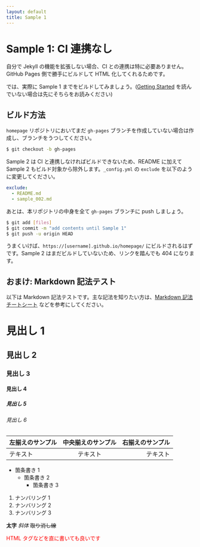 ```yaml
---
layout: default
title: Sample 1
---
```


# Sample 1: CI 連携なし

自分で Jekyll の機能を拡張しない場合、CI との連携は特に必要ありません。GitHub Pages 側で勝手にビルドして HTML 化してくれるためです。

では、実際に Sample 1 までをビルドしてみましょう。([Getting Started](./getting_started.html) を読んでいない場合は先にそちらをお読みください)

## ビルド方法

`homepage` リポジトリにおいてまだ `gh-pages` ブランチを作成していない場合は作成し、ブランチをうつしてください。

```sh
$ git checkout -b gh-pages
```

Sample 2 は CI と連携しなければビルドできないため、README に加えて Sample 2 もビルド対象から除外します。`_config.yml` の `exclude` を以下のように変更してください。

```yml
exclude:
  - README.md
  - sample_002.md
```

あとは、本リポジトリの中身を全て `gh-pages` ブランチに push しましょう。

```sh
$ git add [files]
$ git commit -m "add contents until Sample 1"
$ git push -u origin HEAD
```

うまくいけば、`https://[username].github.io/homepage/` にビルドされるはずです。Sample 2 はまだビルドしていないため、リンクを踏んでも 404 になります。

## おまけ: Markdown 記法テスト

以下は Markdown 記法テストです。主な記法を知りたい方は、[Markdown 記法 チートシート](https://gist.github.com/mignonstyle/083c9e1651d7734f84c99b8cf49d57fa) などを参考にしてください。

# 見出し 1
## 見出し 2
### 見出し 3
#### 見出し 4
##### 見出し 5
###### 見出し 6

|左揃えのサンプル|中央揃えのサンプル|右揃えのサンプル|
|:---|:---:|---:|
|テキスト|テキスト|テキスト|

* 箇条書き 1
    - 箇条書き 2
        + 箇条書き 3

1. ナンバリング 1
1. ナンバリング 2
1. ナンバリング 3

**太字** *斜体* ~~取り消し線~~

<span style="color:red;">HTML タグなどを直に書いても良いです</span>
